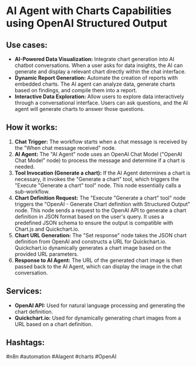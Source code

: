 # AI Agent with Charts Capabilities using OpenAI Structured Output

## Use cases:

*   **AI-Powered Data Visualization:** Integrate chart generation into AI chatbot conversations. When a user asks for data insights, the AI can generate and display a relevant chart directly within the chat interface.
*   **Dynamic Report Generation:** Automate the creation of reports with embedded charts. The AI agent can analyze data, generate charts based on findings, and compile them into a report.
*   **Interactive Data Exploration:** Allow users to explore data interactively through a conversational interface. Users can ask questions, and the AI agent will generate charts to answer those questions.

## How it works:

1.  **Chat Trigger:** The workflow starts when a chat message is received by the "When chat message received" node.
2.  **AI Agent:** The "AI Agent" node uses an OpenAI Chat Model ("OpenAI Chat Model" node) to process the message and determine if a chart is needed.
3.  **Tool Invocation (Generate a chart):** If the AI Agent determines a chart is necessary, it invokes the "Generate a chart" tool, which triggers the "Execute \"Generate a chart\" tool" node. This node essentially calls a sub-workflow.
4.  **Chart Definition Request:** The "Execute \"Generate a chart\" tool" node triggers the "OpenAI - Generate Chart definition with Structured Output" node. This node sends a request to the OpenAI API to generate a chart definition in JSON format based on the user's query. It uses a predefined JSON schema to ensure the output is compatible with Chart.js and Quickchart.io.
5.  **Chart URL Generation:** The "Set response" node takes the JSON chart definition from OpenAI and constructs a URL for Quickchart.io. Quickchart.io dynamically generates a chart image based on the provided URL parameters.
6.  **Response to AI Agent:** The URL of the generated chart image is then passed back to the AI Agent, which can display the image in the chat conversation.

## Services:

*   **OpenAI API:** Used for natural language processing and generating the chart definition.
*   **Quickchart.io:** Used for dynamically generating chart images from a URL based on a chart definition.

## Hashtags:

#n8n #automation #AIagent #charts #OpenAI
